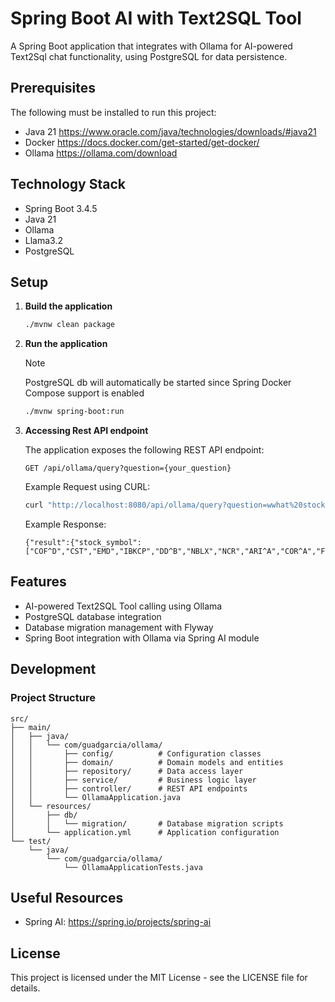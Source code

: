 # Spring Boot AI with Text2SQL Tool

A Spring Boot application that integrates with Ollama for AI-powered Text2Sql chat functionality, using PostgreSQL for data persistence.

## Prerequisites

The following must be installed to run this project:

- Java 21 https://www.oracle.com/java/technologies/downloads/#java21
- Docker https://docs.docker.com/get-started/get-docker/
- Ollama https://ollama.com/download

## Technology Stack

- Spring Boot 3.4.5
- Java 21
- Ollama
- Llama3.2
- PostgreSQL

## Setup

1. **Build the application**

   ```bash
   ./mvnw clean package
   ```

2. **Run the application**

   > [!NOTE]
   > PostgreSQL db will automatically be started since Spring Docker Compose support is enabled

   ```bash
   ./mvnw spring-boot:run
   ```
3. **Accessing Rest API endpoint**

   The application exposes the following REST API endpoint:

   ```
   GET /api/ollama/query?question={your_question}
   ```

   Example Request using CURL:

   ```bash
   curl "http://localhost:8080/api/ollama/query?question=wwhat%20stocks%20were%20bought%20in%202017"
   ```

   Example Response:

   ```
   {"result":{"stock_symbol":["COF^D","CST","EMD","IBKCP","DD^B","NBLX","NCR","ARI^A","COR^A","FIG","XL","JHB","ARE"]},"error":null}
   ```


## Features

- AI-powered Text2SQL Tool calling using Ollama
- PostgreSQL database integration
- Database migration management with Flyway
- Spring Boot integration with Ollama via Spring AI module

## Development

### Project Structure
```
src/
├── main/
│   ├── java/
│   │   └── com/guadgarcia/ollama/
│   │       ├── config/          # Configuration classes
│   │       ├── domain/          # Domain models and entities
│   │       ├── repository/      # Data access layer
│   │       ├── service/         # Business logic layer
│   │       ├── controller/      # REST API endpoints
│   │       └── OllamaApplication.java
│   └── resources/
│       ├── db/
│       │   └── migration/       # Database migration scripts
│       └── application.yml      # Application configuration
└── test/
    └── java/
        └── com/guadgarcia/ollama/
            └── OllamaApplicationTests.java
```

## Useful Resources

- Spring AI: https://spring.io/projects/spring-ai


## License

This project is licensed under the MIT License - see the LICENSE file for details.
